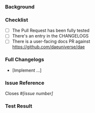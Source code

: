 <!-- NOTE: Please read the CONTRIBUTING.md guidelines before submitting your patch, and ensure you followed them all: https://github.com/daeuniverse/dae/blob/master/CONTRIBUTING.md -->

### Background

<!--- Why is this change required? What problem does it solve? -->

### Checklist

- [ ] The Pull Request has been fully tested
- [ ] There's an entry in the CHANGELOGS
- [ ] There is a user-facing docs PR against https://github.com/daeuniverse/dae

### Full Changelogs

- [Implement ...]

### Issue Reference

<!--- If it fixes an open issue, please link to the issue here. -->

Closes #_[issue number]_

### Test Result

<!--- Attach test result here. -->
